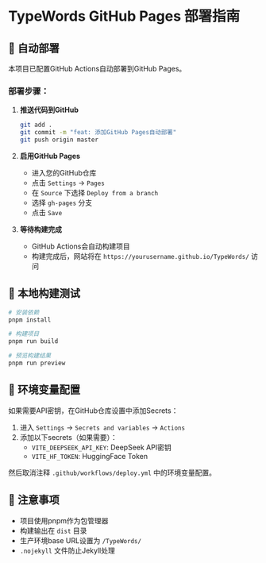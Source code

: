 # TypeWords GitHub Pages 部署指南

## 🚀 自动部署

本项目已配置GitHub Actions自动部署到GitHub Pages。

### 部署步骤：

1. **推送代码到GitHub**
   ```bash
   git add .
   git commit -m "feat: 添加GitHub Pages自动部署"
   git push origin master
   ```

2. **启用GitHub Pages**
   - 进入您的GitHub仓库
   - 点击 `Settings` → `Pages`
   - 在 `Source` 下选择 `Deploy from a branch`
   - 选择 `gh-pages` 分支
   - 点击 `Save`

3. **等待构建完成**
   - GitHub Actions会自动构建项目
   - 构建完成后，网站将在 `https://yourusername.github.io/TypeWords/` 访问

## 🔧 本地构建测试

```bash
# 安装依赖
pnpm install

# 构建项目
pnpm run build

# 预览构建结果
pnpm run preview
```

## 🔑 环境变量配置

如果需要API密钥，在GitHub仓库设置中添加Secrets：

1. 进入 `Settings` → `Secrets and variables` → `Actions`
2. 添加以下secrets（如果需要）：
   - `VITE_DEEPSEEK_API_KEY`: DeepSeek API密钥
   - `VITE_HF_TOKEN`: HuggingFace Token

然后取消注释 `.github/workflows/deploy.yml` 中的环境变量配置。

## 📝 注意事项

- 项目使用pnpm作为包管理器
- 构建输出在 `dist` 目录
- 生产环境base URL设置为 `/TypeWords/`
- `.nojekyll` 文件防止Jekyll处理 